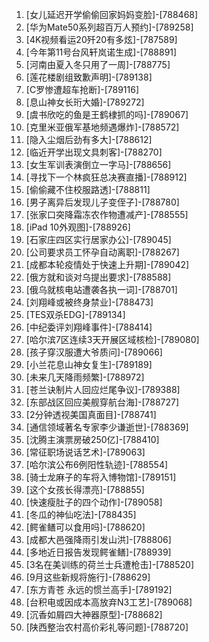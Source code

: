 
1. [女儿延迟开学偷偷回家妈妈变脸]-[788468]
1. [华为Mate50系列超百万人预约]-[789258]
1. [4K视频看运20歼20有多炫]-[787589]
1. [今年第11号台风轩岚诺生成]-[788891]
1. [河南由夏入冬只用了一周]-[788775]
1. [莲花楼剧组致歉声明]-[789138]
1. [C罗惨遭超车抢断]-[789116]
1. [息山神女长珩大婚]-[789272]
1. [虞书欣吃的鱼是王鹤棣抓的吗]-[789067]
1. [克里米亚俄军基地频遇爆炸]-[788572]
1. [隐入尘烟后劲有多大]-[788612]
1. [临近开学出现文具刺客]-[788270]
1. [女生军训表演倒立一字马]-[788656]
1. [寻找下一个林疯狂总决赛直播]-[788912]
1. [偷偷藏不住校服路透]-[788811]
1. [男子离异后发现儿子变侄子]-[788780]
1. [张家口突降霜冻农作物遭减产]-[788555]
1. [iPad 10外观图]-[788926]
1. [石家庄四区实行居家办公]-[789045]
1. [公司要求员工怀孕自动离职]-[788267]
1. [成都本轮疫情处于快速上升期]-[789042]
1. [俄方就和谈对乌提出要求]-[788588]
1. [俄乌就核电站遭袭各执一词]-[788701]
1. [刘翔峰或被终身禁业]-[788473]
1. [TES双杀EDG]-[789134]
1. [中纪委评刘翔峰事件]-[788414]
1. [哈尔滨7区连续3天开展区域核检]-[789080]
1. [孩子穿汉服遭大爷质问]-[789066]
1. [小兰花息山神女复生]-[789189]
1. [未来几天降雨频繁]-[788972]
1. [苍兰诀制片人回应烂尾争议]-[789388]
1. [东部战区回应美舰穿航台海]-[788727]
1. [2分钟透视美国真面目]-[788741]
1. [通信领域著名专家李少谦逝世]-[788369]
1. [沈腾主演票房破250亿]-[788410]
1. [常征职场说话艺术]-[789063]
1. [哈尔滨公布6例阳性轨迹]-[788554]
1. [骑士龙麻子的车将入博物馆]-[789151]
1. [这个女孩长得漂亮]-[788855]
1. [快速瘦肚子的四个动作]-[789058]
1. [冬瓜的神仙吃法]-[788435]
1. [鳄雀鳝可以食用吗]-[788620]
1. [成都大邑强降雨引发山洪]-[788806]
1. [多地近日报告发现鳄雀鳝]-[788939]
1. [3名在美训练的荷兰士兵遭枪击]-[788520]
1. [9月这些新规将施行]-[788629]
1. [东方青苍 永远的惯兰高手]-[789192]
1. [台积电或因成本高放弃N3工艺]-[789068]
1. [沉香如屑四大神器原型]-[788682]
1. [陕西整治农村高价彩礼等问题]-[788720]